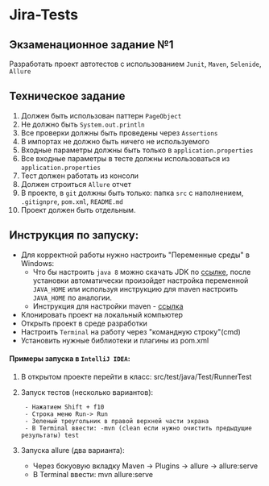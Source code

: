 # Jira-Tests
## Экзаменационное задание №1
Разработать проект автотестов с использованием ```Junit```, ```Maven```, ```Selenide```, ```Allure```
## Техническое задание
1. Должен быть использован паттерн ```PageObject```
2. Не должно быть ```System.out.println```
3. Все проверки должны быть проведены через ```Assertions```
4. В импортах не должно быть ничего не используемого 
5. Входные параметры должны быть только в ```application.properties``` 
6. Все входные параметры в тесте должны использоваться из ```application.properties``` 
7. Тест должен работать из консоли 
8. Должен строиться ```Allure``` отчет 
9. В проекте, в ```git``` должны быть только: папка ```src``` с наполнением, ```.gitignpre```, ```pom.xml```, ```README.md``` 
10. Проект должен быть отдельным.

## Инструкция по запуску:
- Для корректной работы нужно настроить "Переменные среды" в Windows:
	- Что бы настроить ```java 8``` можно скачать JDK  по [ссылке](https://bell-sw.com/pages/downloads/), после установки автоматически произойдет настройка переменной ```JAVA_HOME``` или используя инструкцию для maven настроить ```JAVA_HOME``` по аналогии.
	- Инструкция для настройки maven - [ссылка](https://mkyong.com/maven/how-to-install-maven-in-windows/)
- Клонировать проект на локальный компьютер
- Открыть проект в среде разработки
- Настроить ```Terminal``` на работу через "командную строку"(cmd)
- Установить нужные библиотеки и плагины из pom.xml
	
#### Примеры запуска в ```IntelliJ IDEA```:
  1. В открытом проекте перейти в класс: src/test/java/Test/RunnerTest
  2. Запуск тестов (несколько вариантов):
		  
		  - Нажатием Shift + f10 
		  - Строка меню Run-> Run 
		  - Зеленый треугольник в правой верхней части экрана
		  - В Terminal ввести: -mvn (clean если нужно очистить предыдущие результаты) test
  3. Запуска allure (два варианта):
      - Через бокуовую вкладку Maven -> Plugins -> allure -> allure:serve
      - В Terminal ввести: mvn allure:serve
